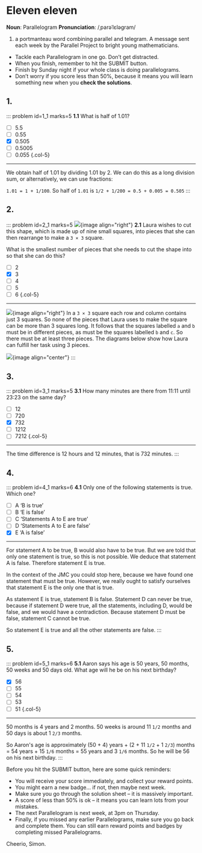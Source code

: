 # Eleven eleven

<div class="dictionary">

__Noun__: Parallelogram
__Pronunciation__: /ˌparəˈlɛləɡram/

1. a portmanteau word combining parallel and telegram. A message sent each
week by the Parallel Project to bright young mathematicians.

</div>

* Tackle each Parallelogram in one go. Don’t get distracted.
* When you finish, remember to hit the SUBMIT button.
*	Finish by Sunday night if your whole class is doing parallelograms.
*	Don’t worry if you score less than 50%, because it means you will learn something new when you __check the solutions__.


## 1.
<!--- 2012 (2) --->

::: problem id=1_1 marks=5
__1.1__ What is half of 1.01?

* [ ] 5.5
* [ ] 0.55
* [x] 0.505
* [ ] 0.5005
* [ ] 0.055
{.col-5}

---

We obtain half of 1.01 by dividing 1.01 by 2. We can do this as a long division sum, or alternatively, we can use fractions:

`1.01 = 1 + 1/100`. So half of `1.01` is `1/2 + 1/200 = 0.5 + 0.005 = 0.505`
:::


## 2.
<!--- 2012 (12) --->

::: problem id=2_1 marks=5
![](/resources/7-28-eleven-eleven/6-l-question.jpg){image align="right"}
__2.1__ Laura wishes to cut this shape, which is made up of nine small squares, into pieces that she can then rearrange to make a `3 × 3` square.

What is the smallest number of pieces that she needs to cut the shape into so that she can do this?

* [ ] 2
* [x] 3
* [ ] 4
* [ ] 5
* [ ] 6
{.col-5}

---

![](/resources/7-28-eleven-eleven/6-l-answer.jpg){image align="right"}
In a `3 × 3` square each row and column contains just 3 squares. So none of the pieces that Laura uses to make the square can be more than 3 squares long. It follows that the squares labelled `a` and `b` must be in different pieces, as must be the squares labelled `b` and `c`. So there must be at least three pieces. The diagrams below show how Laura can fulfill her task using 3 pieces.

![](/resources/7-28-eleven-eleven/6-l-answer2.jpg){image align="center"}
:::


## 3.
<!--- 2009 (7) --->

::: problem id=3_1 marks=5
__3.1__ How many minutes are there from 11:11 until 23:23 on the same day?

* [ ] 12
* [ ] 720
* [x] 732
* [ ] 1212
* [ ] 7212
{.col-5}

---

The time difference is 12 hours and 12 minutes, that is 732 minutes.
:::


## 4.
<!--- 2014 (16) --->

::: problem id=4_1 marks=6
__4.1__ Only one of the following statements is true. Which one?

* [ ] A ‘B is true’  
* [ ] B ‘E is false’  
* [ ] C ‘Statements A to E are true’  
* [ ] D ‘Statements A to E are false’  
* [x] E ‘A is false’  

---

For statement A to be true, B would also have to be true. But we are told that only one statement is true, so this is not possible. We deduce that statement A is false. Therefore statement E is true.  

In the context of the JMC you could stop here, because we have found one statement that must be true. However, we really ought to satisfy ourselves that statement E is the only one that is true.  

As statement E is true, statement B is false. Statement D can never be true, because if statement D were true, all the statements, including D, would be false, and we would have a contradiction. Because statement D must be false, statement C cannot be true.  

So statement E is true and all the other statements are false.
:::


## 5.
<!--- 2012 (20) --->

::: problem id=5_1 marks=6
__5.1__ Aaron says his age is 50 years, 50 months, 50 weeks and 50 days old. What age will he be on his next birthday?

* [x] 56
* [ ] 55
* [ ] 54
* [ ] 53
* [ ] 51
{.col-5}

---

50 months is 4 years and 2 months. 50 weeks is around 11 `1/2` months and 50 days is about 1 `2/3` months.

So Aaron's age is approximately (50 + 4) years + (2 + 11 `1/2` + 1 `2/3`) months = 54 years + 15 `1/6` months = 55 years and 3 `1/6` months. So he will be 56 on his next birthday.
:::


Before you hit the SUBMIT button, here are some quick reminders:

*	You will receive your score immediately, and collect your reward points.
*	You might earn a new badge... if not, then maybe next week.
*	Make sure you go through the solution sheet – it is massively important.
*	A score of less than 50% is ok – it means you can learn lots from your mistakes.
*	The next Parallelogram is next week, at 3pm on Thursday.
*	Finally, if you missed any earlier Parallelograms, make sure you go back and complete them. You can still earn reward points and badges by completing missed Parallelograms.

Cheerio,
Simon.
